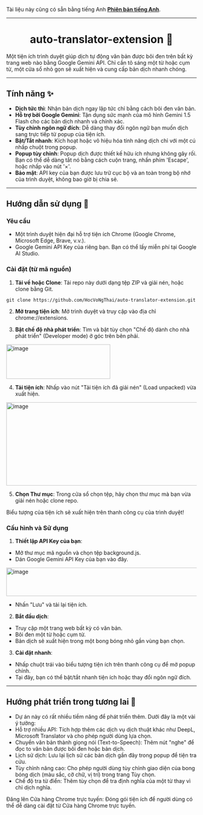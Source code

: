 Tài liệu này cũng có sẵn bằng tiếng Anh [**Phiên bản tiếng Anh**](README.md).
<hr>
<div align = "center">

# auto-translator-extension 📝

</div>

Một tiện ích trình duyệt giúp dịch tự động văn bản được bôi đen trên bất kỳ trang web nào bằng Google Gemini API. Chỉ cần tô sáng một từ hoặc cụm từ, một cửa sổ nhỏ gọn sẽ xuất hiện và cung cấp bản dịch nhanh chóng.

---
## Tính năng ✨

- **Dịch tức thì**: Nhận bản dịch ngay lập tức chỉ bằng cách bôi đen văn bản.
- **Hỗ trợ bởi Google Gemini**: Tận dụng sức mạnh của mô hình Gemini 1.5 Flash cho các bản dịch nhanh và chính xác.
- **Tùy chỉnh ngôn ngữ đích**: Dễ dàng thay đổi ngôn ngữ bạn muốn dịch sang trực tiếp từ popup của tiện ích.
- **Bật/Tắt nhanh**: Kích hoạt hoặc vô hiệu hóa tính năng dịch chỉ với một cú nhấp chuột trong popup.
- **Popup tùy chỉnh**: Popup dịch được thiết kế hữu ích nhưng không gây rối. Bạn có thể dễ dàng tắt nó bằng cách cuộn trang, nhấn phím 'Escape', hoặc nhấp vào nút '×'.
- **Bảo mật**: API key của bạn được lưu trữ cục bộ và an toàn trong bộ nhớ của trình duyệt, không bao giờ bị chia sẻ.

---
## Hướng dẫn sử dụng 🔧
### Yêu cầu

- Một trình duyệt hiện đại hỗ trợ tiện ích Chrome (Google Chrome, Microsoft Edge, Brave, v.v.).
- Google Gemini API Key của riêng bạn. Bạn có thể lấy miễn phí tại Google AI Studio.

### Cài đặt (từ mã nguồn)

1. **Tải về hoặc Clone**: Tải repo này dưới dạng tệp ZIP và giải nén, hoặc clone bằng Git.
```
git clone https://github.com/HocVoNgThai/auto-translator-extension.git
```
2. **Mở trang tiện ích**: Mở trình duyệt và truy cập vào địa chỉ chrome://extensions.

3. **Bật chế độ nhà phát triển**: Tìm và bật tùy chọn "Chế độ dành cho nhà phát triển" (Developer mode) ở góc trên bên phải.

<img width="275" height="91" alt="image" src="https://github.com/user-attachments/assets/c8926036-884a-4422-80c1-bb19b1f0ba6f" />

4. **Tải tiện ích**: Nhấp vào nút "Tải tiện ích đã giải nén" (Load unpacked) vừa xuất hiện.

<img width="557" height="220" alt="image" src="https://github.com/user-attachments/assets/ed1cb4a9-2b3f-4fe1-ab7e-5d6cdd54a305" />

5. **Chọn Thư mục**: Trong cửa sổ chọn tệp, hãy chọn thư mục mà bạn vừa giải nén hoặc clone repo.

Biểu tượng của tiện ích sẽ xuất hiện trên thanh công cụ của trình duyệt!

### Cấu hình và Sử dụng

1. **Thiết lập API Key của bạn**:
- Mở thư mục mã nguồn và chọn tệp background.js.
- Dán Google Gemini API Key của bạn vào đây.
<img width="555" height="75" alt="image" src="https://github.com/user-attachments/assets/ccfd3499-c348-4db3-bb69-a5cf7468dd71" />

- Nhấn "Lưu" và tải lại tiện ích.

2. **Bắt đầu dịch**:
- Truy cập một trang web bất kỳ có văn bản.
- Bôi đen một từ hoặc cụm từ.
- Bản dịch sẽ xuất hiện trong một bong bóng nhỏ gần vùng bạn chọn.

3. **Cài đặt nhanh**:
- Nhấp chuột trái vào biểu tượng tiện ích trên thanh công cụ để mở popup chính.
- Tại đây, bạn có thể bật/tắt nhanh tiện ích hoặc thay đổi ngôn ngữ đích.

---
## Hướng phát triển trong tương lai 🚀 

- Dự án này có rất nhiều tiềm năng để phát triển thêm. Dưới đây là một vài ý tưởng:
- Hỗ trợ nhiều API: Tích hợp thêm các dịch vụ dịch thuật khác như DeepL, Microsoft Translator và cho phép người dùng lựa chọn.
- Chuyển văn bản thành giọng nói (Text-to-Speech): Thêm nút "nghe" để đọc to văn bản được bôi đen hoặc bản dịch.
- Lịch sử dịch: Lưu lại lịch sử các bản dịch gần đây trong popup để tiện tra cứu.
- Tùy chỉnh nâng cao: Cho phép người dùng tùy chỉnh giao diện của bong bóng dịch (màu sắc, cỡ chữ, vị trí) trong trang Tùy chọn.
- Chế độ tra từ điển: Thêm tùy chọn để tra định nghĩa của một từ thay vì chỉ dịch nghĩa.

Đăng lên Cửa hàng Chrome trực tuyến: Đóng gói tiện ích để người dùng có thể dễ dàng cài đặt từ Cửa hàng Chrome trực tuyến.

